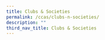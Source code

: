 ```yaml
---
title: Clubs & Societies
permalink: /ccas/clubs-n-societies/
description: ""
third_nav_title: Clubs & Societies
---
```


